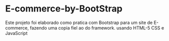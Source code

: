 # E-commerce-by-BootStrap
Este projeto foi elaborado como pratica com Bootstrap para um site de E-commerce, fazendo uma copia fiel ao do framework.
usando HTML-5 CSS e JavaScript
